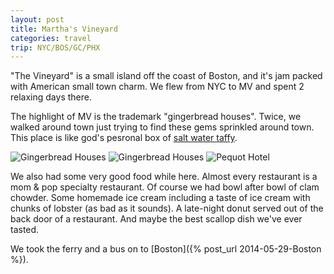 ```yaml
---
layout: post
title: Martha's Vineyard
categories: travel
trip: NYC/BOS/GC/PHX
---
```


"The Vineyard" is a small island off the coast of Boston, and it's jam packed with American small town charm.
We flew from NYC to MV and spent 2 relaxing days there.

The highlight of MV is the trademark "gingerbread houses".
Twice, we walked around town just trying to find these gems sprinkled around town.
This place is like god's pesronal box of <a href="https://www.google.com/search?q=salt+water+taffy&source=lnms&tbm=isch&sa=X&ei=as7vU66_AuLH8AG42oGQAw&ved=0CAkQ_AUoAg&biw=1440&bih=764" target="_blank">salt water taffy</a>.

![Gingerbread Houses](https://farm4.staticflickr.com/3896/14760197048_87bd7180dd_c.jpg)
![Gingerbread Houses](https://farm6.staticflickr.com/5565/14946805835_6f1eb9b9a5_c.jpg)
![Pequot Hotel](https://farm4.staticflickr.com/3846/14943712191_4eb9ae0c2c_c.jpg)

We also had some very good food while here.
Almost every restaurant is a mom & pop specialty restaurant.
Of course we had bowl after bowl of clam chowder.
Some homemade ice cream including a taste of ice cream with chunks of lobster (as bad as it sounds).
A late-night donut served out of the back door of a restaurant.
And maybe the best scallop dish we've ever tasted.

We took the ferry and a bus on to [Boston]({% post_url 2014-05-29-Boston %}).
